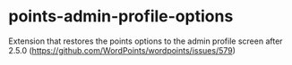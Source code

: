 # points-admin-profile-options
Extension that restores the points options to the admin profile screen after 2.5.0 (https://github.com/WordPoints/wordpoints/issues/579)
